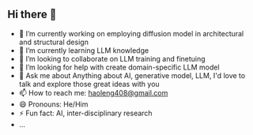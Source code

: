 ## Hi there 👋

- 🔭 I’m currently working on employing diffusion model in architectural and structural design
- 🌱 I’m currently learning LLM knowledge
- 👯 I’m looking to collaborate on LLM training and finetuing
- 🤔 I’m looking for help with create domain-specific LLM model
- 💬 Ask me about Anything about AI, generative model, LLM, I'd love to talk and explore those great ideas with you
- 📫 How to reach me: haoleng408@gmail.com
- 😄 Pronouns: He/Him
- ⚡ Fun fact: AI, inter-disciplinary research
- ...
